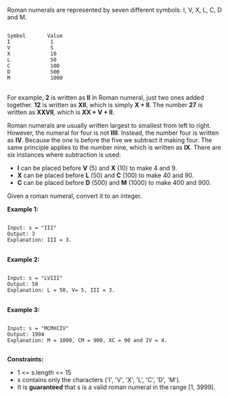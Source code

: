 Roman numerals are represented by seven different symbols: I, V, X, L, C, D and M.

<pre>
<code>
Symbol       Value   
I             1   
V             5   
X             10   
L             50   
C             100   
D             500   
M             1000   
</code>
</pre>

For example, **2** is written as **II** in Roman numeral, just two ones added together. **12** is written as **XII**, which is simply **X + II**. The number **27** is written as **XXVII**, which is **XX + V + II**.

Roman numerals are usually written largest to smallest from left to right. However, the numeral for four is not **IIII**. Instead, the number four is written as **IV**. Because the one is before the five we subtract it making four. The same principle applies to the number nine, which is written as **IX**. There are six instances where subtraction is used:

- **I** can be placed before **V** (5) and **X** (10) to make 4 and 9. 
- **X** can be placed before **L** (50) and **C** (100) to make 40 and 90. 
- **C** can be placed before **D** (500) and **M** (1000) to make 400 and 900.

Given a roman numeral, convert it to an integer.

 

**Example 1:**
<pre>
<code>
Input: s = "III"
Output: 3
Explanation: III = 3.
</code>
</pre>
**Example 2:**
<pre>
<code>
Input: s = "LVIII"
Output: 58
Explanation: L = 50, V= 5, III = 3.
</code>
</pre>
**Example 3:**
<pre>
<code>
Input: s = "MCMXCIV"
Output: 1994
Explanation: M = 1000, CM = 900, XC = 90 and IV = 4.
 </code>
</pre>

**Constraints:**

- 1 <= s.length <= 15
- s contains only the characters ('I', 'V', 'X', 'L', 'C', 'D', 'M').
- It is **guaranteed** that s is a valid roman numeral in the range [1, 3999].